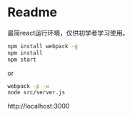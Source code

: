 # Readme

最简react运行环境，仅供初学者学习使用。

```bash
npm install webpack -g
npm install
npm start

```

or

```bash
webpack -p -w
node src/server.js
```




http://localhost:3000
